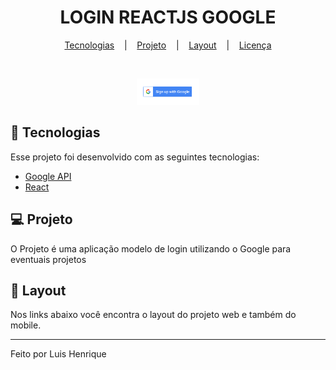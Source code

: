 <h1 align="center">
    LOGIN REACTJS GOOGLE
</h1>

<p align="center">
    <a href="#-tecnologias">Tecnologias</a> &nbsp;&nbsp;&nbsp;|&nbsp;&nbsp;&nbsp;
    <a href="#">Projeto</a> &nbsp;&nbsp;&nbsp;|&nbsp;&nbsp;&nbsp;
    <a href="#">Layout</a> &nbsp;&nbsp;&nbsp;|&nbsp;&nbsp;&nbsp;
    <a href="#">Licen&ccedil;a</a>
</p>

<br>

<p align="center">
  <img alt="Crud" src=".github/google_sign_up.png" width="20%">
</p>

## 🚀 Tecnologias

Esse projeto foi desenvolvido com as seguintes tecnologias:

- [Google API](https://console.cloud.google.com/)
- [React](https://reactjs.org)
<!-- - [Node.js](https://nodejs.org/en/)
- [TypeScript](https://www.typescriptlang.org/) -->

## 💻 Projeto

O Projeto é uma aplicação modelo de login utilizando o Google para eventuais projetos

## 🔖 Layout

Nos links abaixo você encontra o layout do projeto web e também do mobile.

<!-- - [Layout Web](https://www.figma.com/file/mDEbnoojksG4w8sOxmudh3/Happy-Web)
- [Layout Mobile](https://www.figma.com/file/X27FfVxAgy9f5IFa7ONlph/Happy-Mobile) -->

<!-- ## :memo: Licença

Esse projeto está sob a licença MIT. Veja o arquivo [LICENSE](LICENSE.md) para mais detalhes. -->

---

Feito por Luis Henrique